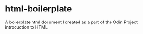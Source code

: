 # html-boilerplate
A boilerplate html document I created as a part of the Odin Project introduction to HTML.

